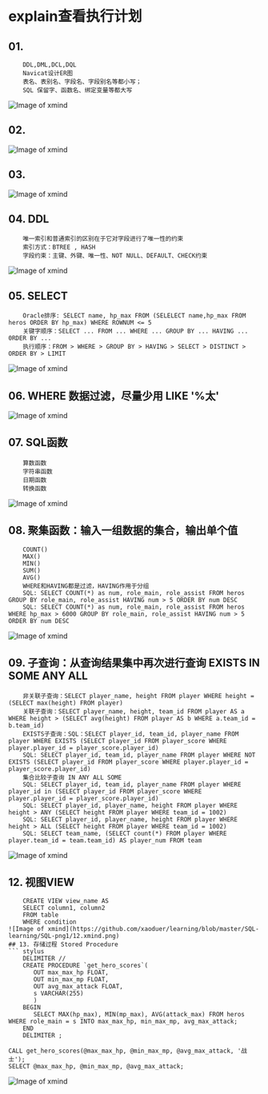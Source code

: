 # explain查看执行计划

## 01.
``` stylus
	DDL,DML,DCL,DQL 
	Navicat设计ER图 
	表名、表别名、字段名、字段别名等都小写；
	SQL 保留字、函数名、绑定变量等都大写
``` 
![Image of xmind](https://github.com/xaoduer/learning/blob/master/SQL-learning/SQL-png1/01.xmind.png)
## 02.
![Image of xmind](https://github.com/xaoduer/learning/blob/master/SQL-learning/SQL-png1/02.xmind.png)
## 03.
![Image of xmind](https://github.com/xaoduer/learning/blob/master/SQL-learning/SQL-png1/03.xmind.png)
## 04. DDL
``` stylus
	唯一索引和普通索引的区别在于它对字段进行了唯一性的约束
	索引方式：BTREE , HASH
	字段约束：主键、外键、唯一性、NOT NULL、DEFAULT、CHECK约束
```    
![Image of xmind](https://github.com/xaoduer/learning/blob/master/SQL-learning/SQL-png1/04.xmind.png)
## 05. SELECT
``` stylus
	Oracle排序: SELECT name, hp_max FROM (SELELECT name,hp_max FROM heros ORDER BY hp_max) WHERE ROWNUM <= 5
	关键字顺序：SELECT ... FROM ... WHERE ... GROUP BY ... HAVING ... 0RDER BY ...
	执行顺序：FROM > WHERE > GROUP BY > HAVING > SELECT > DISTINCT > ORDER BY > LIMIT 
``` 
![Image of xmind](https://github.com/xaoduer/learning/blob/master/SQL-learning/SQL-png1/05.xmind.png)
## 06. WHERE 数据过滤，尽量少用 LIKE '%太'
![Image of xmind](https://github.com/xaoduer/learning/blob/master/SQL-learning/SQL-png1/06.xmind.png)
## 07. SQL函数
``` stylus
	算数函数
	字符串函数
	日期函数
	转换函数
``` 	
![Image of xmind](https://github.com/xaoduer/learning/blob/master/SQL-learning/SQL-png1/07.xmind.png)
## 08. 聚集函数：输入一组数据的集合，输出单个值
``` stylus
	COUNT()
	MAX()
	MIN()
	SUM()
	AVG()
	WHERE和HAVING都是过滤，HAVING作用于分组
	SQL: SELECT COUNT(*) as num, role_main, role_assist FROM heros GROUP BY role_main, role_assist HAVING num > 5 ORDER BY num DESC
	SQL: SELECT COUNT(*) as num, role_main, role_assist FROM heros WHERE hp_max > 6000 GROUP BY role_main, role_assist HAVING num > 5 ORDER BY num DESC
```
![Image of xmind](https://github.com/xaoduer/learning/blob/master/SQL-learning/SQL-png1/08.xmind.png)
## 09. 子查询：从查询结果集中再次进行查询 EXISTS IN SOME ANY ALL
``` stylus
	非关联子查询：SELECT player_name, height FROM player WHERE height = (SELECT max(height) FROM player)
	关联子查询：SELECT player_name, height, team_id FROM player AS a WHERE height > (SELECT avg(height) FROM player AS b WHERE a.team_id = b.team_id)
	EXISTS子查询：SQL：SELECT player_id, team_id, player_name FROM player WHERE EXISTS (SELECT player_id FROM player_score WHERE player.player_id = player_score.player_id)
	SQL: SELECT player_id, team_id, player_name FROM player WHERE NOT EXISTS (SELECT player_id FROM player_score WHERE player.player_id = player_score.player_id)
	集合比较子查询 IN ANY ALL SOME
	SQL: SELECT player_id, team_id, player_name FROM player WHERE player_id in (SELECT player_id FROM player_score WHERE player.player_id = player_score.player_id)
	SQL: SELECT player_id, player_name, height FROM player WHERE height > ANY (SELECT height FROM player WHERE team_id = 1002)
	SQL: SELECT player_id, player_name, height FROM player WHERE height > ALL (SELECT height FROM player WHERE team_id = 1002)
	SQL: SELECT team_name, (SELECT count(*) FROM player WHERE player.team_id = team.team_id) AS player_num FROM team
``` 
![Image of xmind](https://github.com/xaoduer/learning/blob/master/SQL-learning/SQL-png1/09.xmind.png)
## 12. 视图VIEW
``` stylus
	CREATE VIEW view_name AS
	SELECT column1, column2
	FROM table
	WHERE condition
![Image of xmind](https://github.com/xaoduer/learning/blob/master/SQL-learning/SQL-png1/12.xmind.png)
## 13. 存储过程 Stored Procedure
``` stylus
	DELIMITER //
	CREATE PROCEDURE `get_hero_scores`(
       OUT max_max_hp FLOAT,
       OUT min_max_mp FLOAT,
       OUT avg_max_attack FLOAT,  
       s VARCHAR(255)
       )
	BEGIN
       SELECT MAX(hp_max), MIN(mp_max), AVG(attack_max) FROM heros WHERE role_main = s INTO max_max_hp, min_max_mp, avg_max_attack;
	END
	DELIMITER ;

CALL get_hero_scores(@max_max_hp, @min_max_mp, @avg_max_attack, '战士');
SELECT @max_max_hp, @min_max_mp, @avg_max_attack;
``` 
![Image of xmind](https://github.com/xaoduer/learning/blob/master/SQL-learning/SQL-png1/13.xmind.png)




	
	